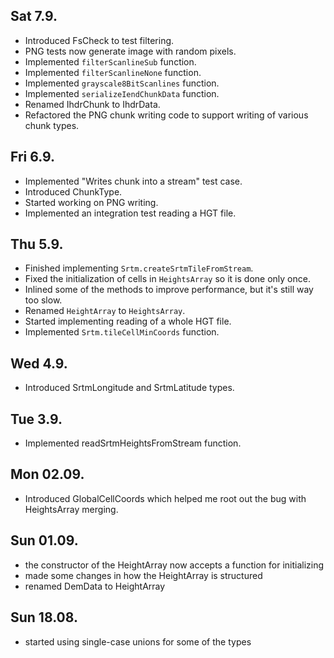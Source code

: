 ﻿## Sat 7.9.
- Introduced FsCheck to test filtering.
- PNG tests now generate image with random pixels.
- Implemented `filterScanlineSub` function.
- Implemented `filterScanlineNone` function.
- Implemented `grayscale8BitScanlines` function.
- Implemented `serializeIendChunkData` function.
- Renamed IhdrChunk to IhdrData.
- Refactored the PNG chunk writing code to support writing of various chunk types.

## Fri 6.9.
- Implemented "Writes chunk into a stream" test case.
- Introduced ChunkType.
- Started working on PNG writing.
- Implemented an integration test reading a HGT file.

## Thu 5.9.
- Finished implementing `Srtm.createSrtmTileFromStream`.
- Fixed the initialization of cells in `HeightsArray` so it is done only once.
- Inlined some of the methods to improve performance, but it's still way too slow.
- Renamed `HeightArray` to `HeightsArray`.
- Started implementing reading of a whole HGT file.
- Implemented `Srtm.tileCellMinCoords` function.

## Wed 4.9.
- Introduced SrtmLongitude and SrtmLatitude types.

## Tue 3.9.
- Implemented readSrtmHeightsFromStream function.

## Mon 02.09.
- Introduced GlobalCellCoords which helped me root out the bug with HeightsArray merging.

## Sun 01.09.
- the constructor of the HeightArray now accepts a function for initializing
- made some changes in how the HeightArray is structured
- renamed DemData to HeightArray

## Sun 18.08.
- started using single-case unions for some of the types